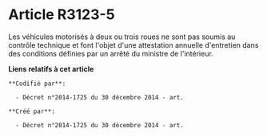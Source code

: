 # Article R3123-5

Les véhicules motorisés à deux ou trois roues ne sont pas soumis au contrôle technique et font l'objet d'une attestation
annuelle d'entretien dans des conditions définies par un arrêté du ministre de l'intérieur.

**Liens relatifs à cet article**

	**Codifié par**:

	  - Décret n°2014-1725 du 30 décembre 2014 - art.

	**Créé par**:

	  - Décret n°2014-1725 du 30 décembre 2014 - art.
